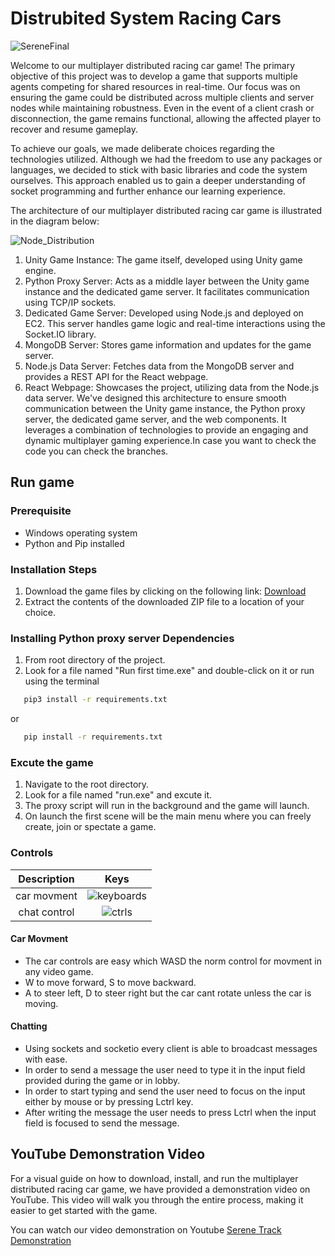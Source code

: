 # Distrubited System Racing Cars

![SereneFinal](https://github.com/mourra950/Distrubited-System-Racing-Cars/assets/64339763/1c59fcfc-2a09-4b6e-b588-ffcfa25b0073)

Welcome to our multiplayer distributed racing car game! The primary objective of this project was to develop a game that supports multiple agents competing for shared resources in real-time. Our focus was on ensuring the game could be distributed across multiple clients and server nodes while maintaining robustness. Even in the event of a client crash or disconnection, the game remains functional, allowing the affected player to recover and resume gameplay.

To achieve our goals, we made deliberate choices regarding the technologies utilized. Although we had the freedom to use any packages or languages, we decided to stick with basic libraries and code the system ourselves. This approach enabled us to gain a deeper understanding of socket programming and further enhance our learning experience.

The architecture of our multiplayer distributed racing car game is illustrated in the diagram below:

![Node_Distribution](https://github.com/mourra950/Distrubited-System-Racing-Cars/assets/64339763/69604caf-c0ff-4a14-85c2-a90725dfe8ed)

1. Unity Game Instance: The game itself, developed using Unity game engine.
2. Python Proxy Server: Acts as a middle layer between the Unity game instance and the dedicated game server. It facilitates communication using TCP/IP sockets.
3. Dedicated Game Server: Developed using Node.js and deployed on EC2. This server handles game logic and real-time interactions using the Socket.IO library.
4. MongoDB Server: Stores game information and updates for the game server.
5. Node.js Data Server: Fetches data from the MongoDB server and provides a REST API for the React webpage.
6. React Webpage: Showcases the project, utilizing data from the Node.js data server.
We've designed this architecture to ensure smooth communication between the Unity game instance, the Python proxy server, the dedicated game server, and the web components. It leverages a combination of technologies to provide an engaging and dynamic multiplayer gaming experience.In case you want to check the code you can check the branches.

## Run game

### Prerequisite

* Windows operating system
* Python and Pip installed

### Installation Steps

1. Download the game files by clicking on the following link: [Download](https://drive.google.com/drive/folders/1frWMftkLvu9jjcvbRjIKaBYx2iYEl2MM?usp=sharing)
2. Extract the contents of the downloaded ZIP file to a location of your choice.

### Installing Python proxy server Dependencies

1. From root directory of the project.
2. Look for a file named "Run first time.exe" and double-click on it or run using the terminal

```bash
   pip3 install -r requirements.txt
```

or

```bash
   pip install -r requirements.txt
```

### Excute the game

1. Navigate to the root directory.
2. Look for a file named "run.exe" and excute it.
3. The proxy script will run in the background and the game will launch.
4. On launch the first scene will be the main menu where you can freely create, join or spectate a game.

### Controls


| Description | Keys |
| :---:        |     :---:      |
| car movment   | ![keyboards](https://github.com/mourra950/Distrubited-System-Racing-Cars/assets/64339763/700a231d-ba02-4b31-8875-6b9192696234) |
| chat control     | ![ctrls](https://github.com/mourra950/Distrubited-System-Racing-Cars/assets/64339763/1ef5efb5-12b0-4865-a5bf-9452f30c0859)   |

#### Car Movment

* The car controls are easy which WASD the norm control for movment in any video game.
* W to move forward, S to move backward.
* A to steer left, D to steer right but the car cant rotate unless the car is moving.

#### Chatting 

* Using sockets and socketio every client is able to broadcast messages with ease.
* In order to send a message the user need to type it in the input field provided during the game or in lobby.
* In order to start typing and send the user need to focus on the input either by mouse or by pressing Lctrl key.
* After writing the message the user needs to press Lctrl when the input field is focused to send the message.

## YouTube Demonstration Video

For a visual guide on how to download, install, and run the multiplayer distributed racing car game, we have provided a demonstration video on YouTube. This video will walk you through the entire process, making it easier to get started with the game.

You can watch our video demonstration on Youtube
[Serene Track Demonstration](https://youtu.be/XfoahjVGTwg)
